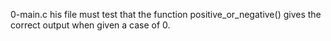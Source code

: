 0-main.c his file must test that the function positive_or_negative() gives the correct output when given a case of 0.
